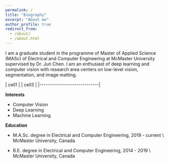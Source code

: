 ```yaml
---
permalink: /
title: "Biography"
excerpt: "About me"
author_profile: true
redirect_from: 
  - /about/
  - /about.html
---
```

I am a graduate student in the programme of Master of Applied Science (MASc) of Electrical and Computer Engineering at McMaster University supervised by Dr. Jun Chen. I am an enthusiast of deep learning and computer vision with research area centers on low-level vision, segmentation, and image matting.


| cell1   |         | cell3   |
|-----------------------------|

**Interests**
* Computer Vision
* Deep Learning
* Machine Learning

**Education**
* M.A.Sc. degree in Electrical and Computer Engineering, 2019 - current \\
  McMaster University, Canada

* B.E. degree in Electrical and Computer Engineering, 2014 - 2019 \\
  McMaster University, Canada
